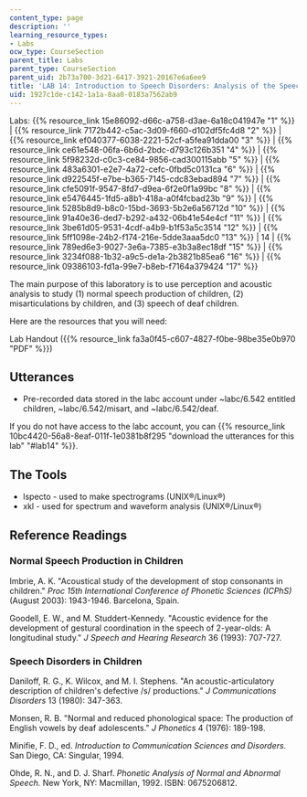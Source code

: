 ```yaml
---
content_type: page
description: ''
learning_resource_types:
- Labs
ocw_type: CourseSection
parent_title: Labs
parent_type: CourseSection
parent_uid: 2b73a700-3d21-6417-3921-20167e6a6ee9
title: 'LAB 14: Introduction to Speech Disorders: Analysis of the Speech of Children'
uid: 1927c1de-c142-1a1a-8aa0-0183a7562ab9
---
```


Labs: {{% resource_link 15e86092-d66c-a758-d3ae-6a18c041947e "1" %}} | {{% resource_link 7172b442-c5ac-3d09-f660-d102df5fc4d8 "2" %}} | {{% resource_link ef040377-6038-2221-52cf-a5fea91dda00 "3" %}} | {{% resource_link ce61e548-06fa-6b6d-2bdc-d793c126b351 "4" %}} | {{% resource_link 5f98232d-c0c3-ce84-9856-cad300115abb "5" %}} | {{% resource_link 483a6301-e2e7-4a72-cefc-0fbd5c0131ca "6" %}} | {{% resource_link d922545f-e7be-b365-7145-cdc83ebad894 "7" %}} | {{% resource_link cfe5091f-9547-8fd7-d9ea-6f2e0f1a99bc "8" %}} | {{% resource_link e5476445-1fd5-a8b1-418a-a0f4fcbad23b "9" %}} | {{% resource_link 5285b8d9-b8c0-15bd-3693-5b2e6a56712d "10" %}} | {{% resource_link 91a40e36-ded7-b292-a432-06b41e54e4cf "11" %}} | {{% resource_link 3be61d05-9531-4cdf-a4b9-b1f53a5c3514 "12" %}} | {{% resource_link 5ff1098e-24b2-f174-216e-5dde3aaa5dc0 "13" %}} | 14 | {{% resource_link 789ed6e3-9027-3e6a-7385-e3b3a8ec18df "15" %}} | {{% resource_link 3234f088-1b32-a9c5-de1a-2b3821b85ea6 "16" %}} | {{% resource_link 09386103-fd1a-99e7-b8eb-f7164a379424 "17" %}}

The main purpose of this laboratory is to use perception and acoustic analysis to study (1) normal speech production of children, (2) misarticulations by children, and (3) speech of deaf children.

Here are the resources that you will need:

Lab Handout ({{% resource_link fa3a0f45-c607-4827-f0be-98be35e0b970 "PDF" %}})

Utterances
----------

*   Pre-recorded data stored in the labc account under ~labc/6.542 entitled children, ~labc/6.542/misart, and ~labc/6.542/deaf.

If you do not have access to the labc account, you can {{% resource_link 10bc4420-56a8-8eaf-011f-1e0381b8f295 "download the utterances for this lab" "#lab14" %}}.

The Tools
---------

*   lspecto - used to make spectrograms (UNIX®/Linux®)
*   xkl - used for spectrum and waveform analysis (UNIX®/Linux®)

Reference Readings
------------------

### Normal Speech Production in Children

Imbrie, A. K. "Acoustical study of the development of stop consonants in children." _Proc 15th International Conference of Phonetic Sciences (ICPhS)_ (August 2003): 1943-1946. Barcelona, Spain.

Goodell, E. W., and M. Studdert-Kennedy. "Acoustic evidence for the development of gestural coordination in the speech of 2-year-olds: A longitudinal study." _J Speech and Hearing Research_ 36 (1993): 707-727.

### Speech Disorders in Children

Daniloff, R. G., K. Wilcox, and M. I. Stephens. "An acoustic-articulatory description of children's defective /s/ productions." _J Communications Disorders_ 13 (1980): 347-363.

Monsen, R. B. "Normal and reduced phonological space: The production of English vowels by deaf adolescents." _J Phonetics_ 4 (1976): 189-198.

Minifie, F. D., ed. _Introduction to Communication Sciences and Disorders._ San Diego, CA: Singular, 1994.

Ohde, R. N., and D. J. Sharf. _Phonetic Analysis of Normal and Abnormal Speech._ New York, NY: Macmillan, 1992. ISBN: 0675206812.